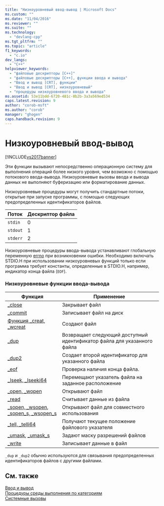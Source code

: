 ```yaml
---
title: "Низкоуровневый ввод-вывод | Microsoft Docs"
ms.custom: ""
ms.date: "11/04/2016"
ms.reviewer: ""
ms.suite: ""
ms.technology: 
  - "devlang-cpp"
ms.tgt_pltfrm: ""
ms.topic: "article"
f1_keywords: 
  - "c.io"
dev_langs: 
  - "C++"
helpviewer_keywords: 
  - "файловые дескрипторы [C++]"
  - "файловые дескрипторы [C++], функции ввода и вывода"
  - "Ввод и вывод [CRT], функции"
  - "Ввод и вывод [CRT], низкоуровневый"
  - "процедуры низкоуровневого ввода и вывода"
ms.assetid: 53e11bdd-6720-481c-8b2b-3a3a569ed534
caps.latest.revision: 9
author: "corob-msft"
ms.author: "corob"
manager: "ghogen"
caps.handback.revision: 9
---
```

# Низкоуровневый ввод-вывод
[!INCLUDE[vs2017banner](../assembler/inline/includes/vs2017banner.md)]

Эти функции вызывают непосредственно операционную систему для выполнения операций более низкого уровня, чем возможно с помощью потокового ввода\-вывода.  Низкоуровневые вызовы ввода и вывода данных не выполняют буферизацию или форматирование данных.  
  
 Низкоуровневые процедуры могут получить стандартные потоки, открытые при запуске программы, с помощью следующих предопределенных идентификаторов файлов.  
  
|Поток|Дескриптор файла|  
|-----------|----------------------|  
|`stdin`|0|  
|`stdout`|1|  
|`stderr`|2|  
  
 Низкоуровневые процедуры ввода\-вывода устанавливают глобальную переменную [errno](../Topic/errno,%20_doserrno,%20_sys_errlist,%20and%20_sys_nerr.md) при возникновении ошибки.  Необходимо включать STDIO.H при использовании низкоуровневых функций только если программа требует константы, определенные в STDIO.H, например, индикатор конца файла \(`EOF`\).  
  
### Низкоуровневые функции ввода\-вывода  
  
|Функция|Применение|  
|-------------|----------------|  
|[\_close](../Topic/_close.md)|Закрывает файл|  
|[\_commit](../c-runtime-library/reference/commit.md)|Записывает файл на диск|  
|[Функция \_creat, \_wcreat](../c-runtime-library/reference/creat-wcreat.md)|Создают файл|  
|[\_dup](../c-runtime-library/reference/dup-dup2.md)|Возвращает следующий доступный идентификатор файла для указанного файла|  
|[\_dup2](../c-runtime-library/reference/dup-dup2.md)|Создает второй идентификатор для указанного файла|  
|[\_eof](../c-runtime-library/reference/eof.md)|Проверка наличия конца файла.|  
|[\_lseek, \_lseeki64](../c-runtime-library/reference/lseek-lseeki64.md)|Перемещают указатель файла на заданное расположение|  
|[\_open, \_wopen](../c-runtime-library/reference/open-wopen.md)|Открывают файл|  
|[\_read](../Topic/_read.md)|Считывает данные из файла|  
|[\_sopen, \_wsopen](../c-runtime-library/reference/sopen-wsopen.md), [\_sopen\_s, \_wsopen\_s](../c-runtime-library/reference/sopen-s-wsopen-s.md)|Открывают файл для совместного использования|  
|[\_tell, \_telli64](../c-runtime-library/reference/tell-telli64.md)|Получают текущее положение файлового указателя|  
|[\_umask](../c-runtime-library/reference/umask.md), [\_umask\_s](../Topic/_umask_s.md)|Задают маску разрешений файлов|  
|[\_write](../c-runtime-library/reference/write.md)|Записывает данные в файл|  
  
 `_dup` и `_dup2` обычно используются для связывания предопределенных идентификаторов файлов с другими файлами.  
  
## См. также  
 [Ввод и вывод](../Topic/Input%20and%20Output.md)   
 [Процедуры среды выполнения по категориям](../c-runtime-library/run-time-routines-by-category.md)   
 [Системные вызовы](../Topic/System%20Calls.md)